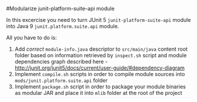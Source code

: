#Modularize junit-platform-suite-api module

In this excercise you need to turn JUnit 5 `junit-platform-suite-api` module into Java 9 `junit.platform.suite.api` module.

All you have to do is: 
1. Add *correct* `module-info.java` descriptor to `src/main/java` content root folder 
based on information retrieved by `inspect.sh` script and module dependencies graph described here - http://junit.org/junit5/docs/current/user-guide/#dependency-diagram 
2. Implement `compile.sh` scripts in order to compile module sources into `mods/junit.platform.suite.api` folder
3. Implement `package.sh` script in order to package your module binaries as modular JAR and place it into `mlib` folder at the root of the project